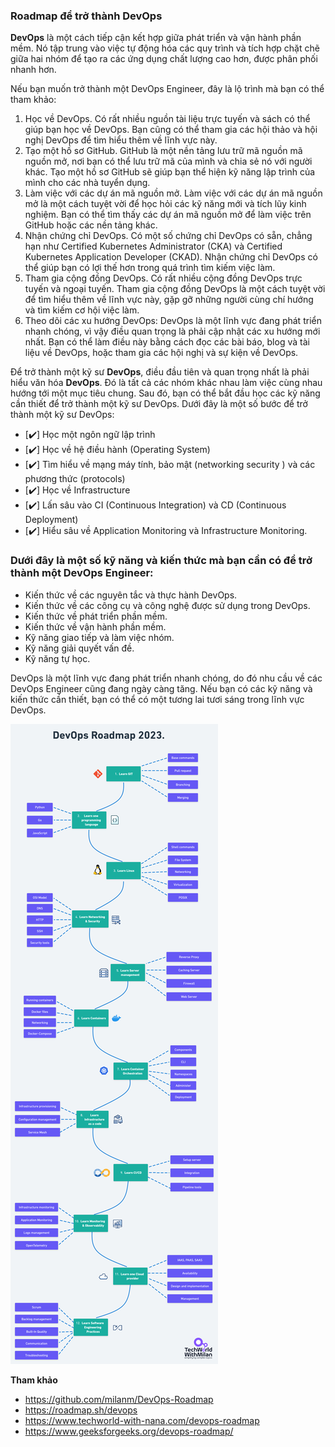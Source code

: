 ### Roadmap để trở thành DevOps

**DevOps** là một cách tiếp cận kết hợp giữa phát triển và vận hành phần mềm. Nó tập trung vào việc tự động hóa các quy trình và tích hợp chặt chẽ giữa hai nhóm để tạo ra các ứng dụng chất lượng cao hơn, được phân phối nhanh hơn.

Nếu bạn muốn trở thành một DevOps Engineer, đây là lộ trình mà bạn có thể tham khảo:

1. Học về DevOps. Có rất nhiều nguồn tài liệu trực tuyến và sách có thể giúp bạn học về DevOps. Bạn cũng có thể tham gia các hội thảo và hội nghị DevOps để tìm hiểu thêm về lĩnh vực này.
2. Tạo một hồ sơ GitHub. GitHub là một nền tảng lưu trữ mã nguồn mã nguồn mở, nơi bạn có thể lưu trữ mã của mình và chia sẻ nó với người khác. Tạo một hồ sơ GitHub sẽ giúp bạn thể hiện kỹ năng lập trình của mình cho các nhà tuyển dụng.
3. Làm việc với các dự án mã nguồn mở. Làm việc với các dự án mã nguồn mở là một cách tuyệt vời để học hỏi các kỹ năng mới và tích lũy kinh nghiệm. Bạn có thể tìm thấy các dự án mã nguồn mở để làm việc trên GitHub hoặc các nền tảng khác.
4. Nhận chứng chỉ DevOps. Có một số chứng chỉ DevOps có sẵn, chẳng hạn như Certified Kubernetes Administrator (CKA) và Certified Kubernetes Application Developer (CKAD). Nhận chứng chỉ DevOps có thể giúp bạn có lợi thế hơn trong quá trình tìm kiếm việc làm.
5. Tham gia cộng đồng DevOps. Có rất nhiều cộng đồng DevOps trực tuyến và ngoại tuyến. Tham gia cộng đồng DevOps là một cách tuyệt vời để tìm hiểu thêm về lĩnh vực này, gặp gỡ những người cùng chí hướng và tìm kiếm cơ hội việc làm.
6. Theo dõi các xu hướng DevOps: DevOps là một lĩnh vực đang phát triển nhanh chóng, vì vậy điều quan trọng là phải cập nhật các xu hướng mới nhất. Bạn có thể làm điều này bằng cách đọc các bài báo, blog và tài liệu về DevOps, hoặc tham gia các hội nghị và sự kiện về DevOps.

Để trở thành một kỹ sư **DevOps**, điều đầu tiên và quan trọng nhất là phải hiểu văn hóa **DevOps**. Đó là tất cả các nhóm khác nhau làm việc cùng nhau hướng tới một mục tiêu chung. Sau đó, bạn có thể bắt đầu học các kỹ năng cần thiết để trở thành một kỹ sư DevOps. Dưới đây là một số bước để trở thành một kỹ sư DevOps:

- [✔️] Học một ngôn ngữ lập trình
- [✔️] Học về hệ điều hành (Operating System)
- [✔️] Tìm hiểu về mạng máy tính, bảo mật (networking security ) và các phương thức (protocols)
- [✔️] Học về Infrastructure
- [✔️] Lấn sâu vào CI (Continuous Integration) và CD (Continuous Deployment)
- [✔️] Hiểu sâu về Application Monitoring và Infrastructure Monitoring.

### Dưới đây là một số kỹ năng và kiến thức mà bạn cần có để trở thành một DevOps Engineer:

- Kiến thức về các nguyên tắc và thực hành DevOps.
- Kiến thức về các công cụ và công nghệ được sử dụng trong DevOps.
- Kiến thức về phát triển phần mềm.
- Kiến thức về vận hành phần mềm.
- Kỹ năng giao tiếp và làm việc nhóm.
- Kỹ năng giải quyết vấn đề.
- Kỹ năng tự học.

DevOps là một lĩnh vực đang phát triển nhanh chóng, do đó nhu cầu về các DevOps Engineer cũng đang ngày càng tăng. Nếu bạn có các kỹ năng và kiến thức cần thiết, bạn có thể có một tương lai tươi sáng trong lĩnh vực DevOps.

![img](DevOps-Roadmap.png)

**Tham khảo**
 -   <https://github.com/milanm/DevOps-Roadmap>
 -   <https://roadmap.sh/devops>
 -   <https://www.techworld-with-nana.com/devops-roadmap>
 -   <https://www.geeksforgeeks.org/devops-roadmap/>
